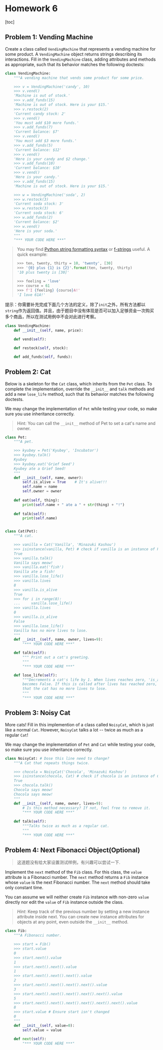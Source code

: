 # Homework 6

[toc]

## Problem 1: Vending Machine

Create a class called `VendingMachine` that represents a vending machine for some product. A `VendingMachine` object returns strings describing its interactions. Fill in the `VendingMachine` class, adding attributes and methods as appropriate, such that its behavior matches the following doctests:

```python
class VendingMachine:
    """A vending machine that vends some product for some price.

    >>> v = VendingMachine('candy', 10)
    >>> v.vend()
    'Machine is out of stock.'
    >>> v.add_funds(15)
    'Machine is out of stock. Here is your $15.'
    >>> v.restock(2)
    'Current candy stock: 2'
    >>> v.vend()
    'You must add $10 more funds.'
    >>> v.add_funds(7)
    'Current balance: $7'
    >>> v.vend()
    'You must add $3 more funds.'
    >>> v.add_funds(5)
    'Current balance: $12'
    >>> v.vend()
    'Here is your candy and $2 change.'
    >>> v.add_funds(10)
    'Current balance: $10'
    >>> v.vend()
    'Here is your candy.'
    >>> v.add_funds(15)
    'Machine is out of stock. Here is your $15.'

    >>> w = VendingMachine('soda', 2)
    >>> w.restock(3)
    'Current soda stock: 3'
    >>> w.restock(3)
    'Current soda stock: 6'
    >>> w.add_funds(2)
    'Current balance: $2'
    >>> w.vend()
    'Here is your soda.'
    """
    "*** YOUR CODE HERE ***"
```

> You may find [Python string formatting syntax](https://docs.python.org/3/library/stdtypes.html#str.format) or [f-strings](https://docs.python.org/3/tutorial/inputoutput.html#fancier-output-formatting) useful. A quick example:
>
> ```python
> >>> ten, twenty, thirty = 10, 'twenty', [30]
> >>> '{0} plus {1} is {2}'.format(ten, twenty, thirty)
> '10 plus twenty is [30]'
> 
> >>> feeling = 'love'
> >>> course = 61
> >>> f'I {feeling} {course}A!'
> 'I love 61A!'
> ```

提示：你需要补充完成下面几个方法的定义，除了`init`之外，所有方法都以`string`作为返回值。并且，由于题目中没有体现是否可以加入足够资金一次购买多个商品，所以在测试用例中不会对此进行考察。

```python
class VendingMachine:
    def __init__(self, name, price):

    def vend(self):

    def restock(self, stock):

    def add_funds(self, funds):
```

## Problem 2: Cat

Below is a skeleton for the `Cat` class, which inherits from the `Pet` class. To complete the implementation, override the `__init__` and `talk` methods and add a new `lose_life` method, such that its behavior matches the following doctests.

We may change the implementation of `Pet` while testing your code, so make sure you use inheritance correctly.

> Hint: You can call the `__init__` method of Pet to set a cat's name and owner.

```python
class Pet:
    """A pet.

    >>> kyubey = Pet('Kyubey', 'Incubator')
    >>> kyubey.talk()
    Kyubey
    >>> kyubey.eat('Grief Seed')
    Kyubey ate a Grief Seed!
    """
    def __init__(self, name, owner):
        self.is_alive = True    # It's alive!!!
        self.name = name
        self.owner = owner
    
    def eat(self, thing):
        print(self.name + " ate a " + str(thing) + "!")
    
    def talk(self):
        print(self.name)


class Cat(Pet):
    """A cat.

    >>> vanilla = Cat('Vanilla', 'Minazuki Kashou')
    >>> isinstance(vanilla, Pet) # check if vanilla is an instance of Pet.
    True
    >>> vanilla.talk()
    Vanilla says meow!
    >>> vanilla.eat('fish')
    Vanilla ate a fish!
    >>> vanilla.lose_life()
    >>> vanilla.lives
    8
    >>> vanilla.is_alive
    True
    >>> for i in range(8):
    ...     vanilla.lose_life()
    >>> vanilla.lives
    0
    >>> vanilla.is_alive
    False
    >>> vanilla.lose_life()
    Vanilla has no more lives to lose.
    """
    def __init__(self, name, owner, lives=9):
        "*** YOUR CODE HERE ***"

    def talk(self):
        """ Print out a cat's greeting.
        """
        "*** YOUR CODE HERE ***"

    def lose_life(self):
        """Decrements a cat's life by 1. When lives reaches zero, 'is_alive'
        becomes False. If this is called after lives has reached zero, print out
        that the cat has no more lives to lose.
        """
        "*** YOUR CODE HERE ***"
```

## Problem 3: Noisy Cat

More cats! Fill in this implemention of a class called `NoisyCat`, which is just like a normal `Cat`. However, `NoisyCat` talks a lot -- twice as much as a regular `Cat`!

We may change the implementation of `Pet` and `Cat` while testing your code, so make sure you use inheritance correctly.

```python
class NoisyCat: # Dose this line need to change?
    """A Cat that repeats things twice.

    >>> chocola = NoisyCat('Chocola', 'Minazuki Kashou')
    >>> isinstance(chocola, Cat) # check if chocola is an instance of Cat.
    True
    >>> chocola.talk()
    Chocola says meow!
    Chocola says meow!
    """
    def __init__(self, name, owner, lives=9):
        # Is this method necessary? If not, feel free to remove it.
        "*** YOUR CODE HERE ***"
    
    def talk(self):
        """Talks twice as much as a regular cat.
        """
        "*** YOUR CODE HERE ***"
```

## Problem 4: Next Fibonacci Object(Optional)

> 这道题没有给大家设置测试样例，有兴趣可以尝试一下.

Implement the `next` method of the `Fib` class. For this class, the `value` attribute is a Fibonacci number. The `next` method returns a `Fib` instance whose `value` is the next Fibonacci number. The `next` method should take only constant time.

You can assume we will neither create `Fib` instance with non-zero `value` directly nor edit the `value` of `Fib` instance outside the class.

> *Hint*: Keep track of the previous number by setting a new  instance attribute inside next. You can create new instance attributes  for objects at any point, even outside the `__init__` method.

```python
class Fib:
    """A Fibonacci number.

    >>> start = Fib()
    >>> start.value
    0
    >>> start.next().value
    1
    >>> start.next().next().value
    1
    >>> start.next().next().next().value
    2
    >>> start.next().next().next().next().value
    3
    >>> start.next().next().next().next().next().value
    5
    >>> start.next().next().next().next().next().next().value
    8
    >>> start.value # Ensure start isn't changed
    0
    """
    def __init__(self, value=0):
        self.value = value

    def next(self):
        "*** YOUR CODE HERE ***"
```